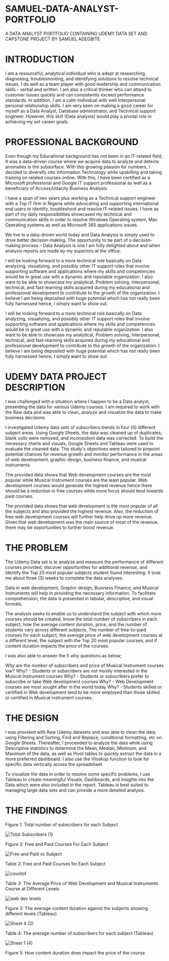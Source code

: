 # SAMUEL-DATA-ANALYST-PORTFOLIO
A DATA ANALYST PORTFOLIO CONTAINING UDEMY DATA SET AND CAPSTONE PROJECT BY SAMUEL ADEGBITE

# INTRODUCTION

I am a resourceful, analytical individual who is adept at researching, diagnosing, troubleshooting, and identifying solutions to resolve technical issues. I do well as a team player with good leadership and communication skills - verbal and written. I am also a critical thinker who can attend to customer issues quickly and can consistently exceed performance standards. In addition, I am a calm individual with well Interpersonal personal relationship skills. I am very keen on making a good career for myself as a Data Analyst, Database administrator, and Technical support engineer. However, this skill (Data analysis) would play a pivotal role in achieving my set career goals.

# PROFESSIONAL BACKGROUND
Even though my Educational background has not been in an IT-related field, It was a data-driven course where we acquire data to analyze and detects anomalies in the subsurface. With this growing passion for numbers, I decided to diversify into Information Technology while upskilling and taking training on related courses online. With this, I have been certified as a Microsoft professional and Google IT support professional as well as a beneficiary of Access/Udacity Business Analysis.

I have a span of two years plus working as a Technical support engineer with a Top IT firm in Nigeria while advocating and supporting international end users to identify, troubleshoot and resolve IT-related issues. I have as part of my daily responsibilities showcased my technical and communication skills in order to resolve Windows Operating system, Mac Operating systems as well as Microsoft 365 applications issues.

We live in a data-driven world today and Data Analysis is simply used to drive better decision-making. The opportunity to be part of a decision-making process – Data Analysis is one I am fully delighted about and when analysis reports are made by my superiors at the office.

I will be looking forward to a more technical role basically on Data analyzing, visualizing, and possibly other IT support roles that involve supporting software and applications where my skills and competencies would be in great use with a dynamic and reputable organization. I also want to be able to showcase my analytical, Problem solving, Interpersonal, technical, and fast-learning skills acquired during my educational and professional development to contribute to the growth of the organization. I believe I am being deposited with huge potential which has not really been fully harnessed hence, I simply want to show out.

I will be looking forward to a more technical role basically on Data analyzing, visualizing, and possibly other IT support roles that involve supporting software and applications where my skills and competencies would be in great use with a dynamic and reputable organization. I also want to be able to showcase my analytical, Problem solving, Interpersonal, technical, and fast-learning skills acquired during my educational and professional development to contribute to the growth of the organization. I believe I am being deposited with huge potential which has not really been fully harnessed hence, I simply want to show out.

# UDEMY DATA PROJECT DESCRIPTION
I was challenged with a situation where I happen to be a Data analyst, presenting the data for various Udemy courses. I am required to work with the Raw data and was able to clean, analyze and visualize the data to make business decisions.

I investigated Udemy data sets of subscribers trends in four (4) different subject
areas. Using Google Sheets, the data was cleaned up of duplicates, blank cells
were removed, and inconsistent data was corrected. To build the necessary charts
and visuals, Google Sheets and Tableau were used to evaluate the cleaned data. The
study's objectives were tailored to pinpoint potential chances for revenue growth and
monitor performance in the areas of web development, graphic design, business
finance, and musical instruments.

The provided data shows that Web development courses are the most popular while Musical Instrument courses are the least popular.
Web development courses would generate the highest revenue hence there should be a reduction in free courses while more focus should tend towards paid courses.

The provided data shows that web development is the most popular of all the
subjects and also provided the highest revenue. Also, the reduction of free web development courses will further help drive up more revenue.
Given that web development was the main source of most of the revenue, there
may be opportunities to further boost revenue.

# THE PROBLEM

The Udemy Data set is to analyze and measure the performance of different courses provided, discover opportunities for additional revenue, and Identify the Top 20 most popular subjects student found interesting. It took me about three (3) weeks to complete the data analyses.

Data in web development, Graphic design, Business Finance, and Musical Instruments will help in providing the necessary information. To facilitate comprehension, the data is presented in tabular, descriptive, and visual formats.

The analysis seeks to enable us to understand the subject with which more courses should be created, know the total number of subscribers in each subject, how the average content duration, price, and the number of students vary across different subjects, The number of free-to-paid courses for each subject, the average price of web development courses at a different level, the subject with the Top 20 most popular courses, and if content duration impacts the price of the courses.

I was also able to answer the 5 why questions as below;

Why are the number of subscribers and price of Musical Instrument courses low?
Why? - Students or subscribers are not mostly interested in the Musical Instrument courses
Why?  - Students or subscribers prefer to subscribe or take Web development courses
Why? - Web Development courses are most sought after in the world today
Why? - Students skilled or certified in Web development tend to be more employed than those skilled or certified in Musical instrument courses.

# THE DESIGN

I was provided with Raw Udemy datasets and was able to clean the data using Filtering and Sorting, Find and Replace, conditional formatting, etc on Google Sheets. Thereafter, I proceeded to analyze the data while using Descriptive statistics to determine the Mean, Median, Minimum, and Maximum of the data, as well as Pivot tables to quickly extract the data in a more preferred dashboard. I also use the Vlookup function to look for specific data vertically across the spreadsheet.

To visualize the data in order to resolve some specific problems, I use Tableau to create meaningful Visuals, Dashboards, and Insights into the Data which were also included in the report. Tableau is best suited to managing large data sets and can provide a more detailed analysis.

# THE FINDINGS

Figure 1: Total number of subscribers for each Subject

![Total Subscribers (1)](https://github.com/Samiolafire04/SAMUEL-DATA-ANALYST-PORTFOLIO/assets/87617278/e2bf5460-b565-49b7-b7a4-05a607494d0b)

Figure 2: Free and Paid Courses For Each Subject

![Free and Paid vs Subject](https://github.com/Samiolafire04/SAMUEL-DATA-ANALYST-PORTFOLIO/assets/87617278/f3c4dec5-01b5-467d-b713-e014c72d182b)

Table 2: Free and Paid Courses for Each Subject

![countof](https://github.com/Samiolafire04/SAMUEL-DATA-ANALYST-PORTFOLIO/assets/87617278/4f396360-3c5c-4ef8-a45d-d3c45c80a9ce)

Table 3: The Average Price of Web Development and Musical Instruments Course at Different Levels

![web dev levels](https://github.com/Samiolafire04/SAMUEL-DATA-ANALYST-PORTFOLIO/assets/87617278/1cb0429e-2a7c-4e23-85c1-63adfff203fa)

Figure 3: The average content duration against the subjects showing different levels (Tableau)

![Sheet 4 (2)](https://github.com/Samiolafire04/SAMUEL-DATA-ANALYST-PORTFOLIO/assets/87617278/68461b70-da1c-4826-b773-271439403b39)

Table 4: The average number of subscribers for each subject (Tableau)

![Sheet 1 (4)](https://github.com/Samiolafire04/SAMUEL-DATA-ANALYST-PORTFOLIO/assets/87617278/20fa4c50-f14d-473f-95a0-c783018d1f14)

Figure  5: How content duration does impact the price of the course





